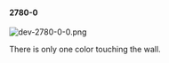 #### 2780-0
![dev-2780-0-0.png](https://github.com/lil-lab/nlvr/raw/master/nlvr/dev/images/0/dev-2780-0-0.png "dev-2780-0-0.png")

There is only one color touching the wall.